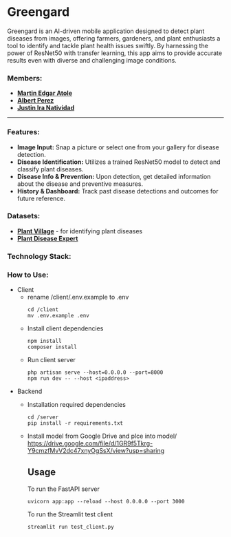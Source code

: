 # Greengard
Greengard is an AI-driven mobile application designed to detect plant diseases from images, offering farmers, gardeners, and plant enthusiasts a tool to identify and tackle plant health issues swiftly. By harnessing the power of ResNet50 with transfer learning, this app aims to provide accurate results even with diverse and challenging image conditions.

### **Members:**
- [**Martin Edgar Atole**](https://github.com/CS-Martin)
- [**Albert Perez**](https://github.com/bibookss)
- [**Justin Ira Natividad**](https://github.com/JustinIra) 

---
### Features:
- **Image Input:** Snap a picture or select one from your gallery for disease detection.
- **Disease Identification:** Utilizes a trained ResNet50 model to detect and classify plant diseases.
- **Disease Info & Prevention:** Upon detection, get detailed information about the disease and preventive measures.
- **History & Dashboard:** Track past disease detections and outcomes for future reference.

### Datasets:
- [**Plant Village**](https://plantvillage.psu.edu/) - for identifying plant diseases
- [**Plant Disease Expert**](https://www.kaggle.com/datasets/sadmansakibmahi/plant-disease-expert)

### Technology Stack:

### How to Use:
- Client
    - rename /client/.env.example to .env
      ```
      cd /client
      mv .env.example .env
      ```
    - Install client dependencies
      ``` shell
      npm install
      composer install
      ```
    - Run client server
      ``` shell
      php artisan serve --host=0.0.0.0 --port=8000
      npm run dev -- --host <ipaddress>
      ```
- Backend
    - Installation required dependencies
      ```
      cd /server
      pip install -r requirements.txt
      ```
    - Install model from Google Drive and plce into model/
        https://drive.google.com/file/d/1GR9f5Tkrg-Y9cmzfMvV2dc47xnyOgSsX/view?usp=sharing
        
        ## Usage
        To run the FastAPI server
        ```
        uvicorn app:app --reload --host 0.0.0.0 --port 3000
        ```
        
        To run the Streamlit test client
        ```
        streamlit run test_client.py
        ```
